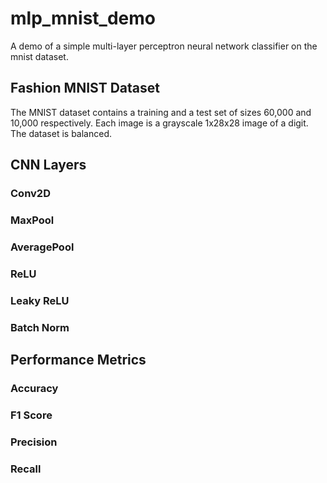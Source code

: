 # mlp_mnist_demo
A demo of a simple multi-layer perceptron neural network classifier on the mnist dataset.

## Fashion MNIST Dataset
The MNIST dataset contains a training and a test set of sizes 60,000 and 10,000 respectively. Each image is a grayscale 1x28x28 image of a digit. The dataset is balanced.

## CNN Layers
### Conv2D
### MaxPool
### AveragePool
### ReLU
### Leaky ReLU
### Batch Norm

## Performance Metrics
### Accuracy
### F1 Score
### Precision
### Recall
